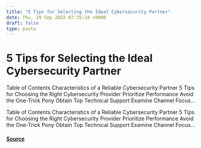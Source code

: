 ```yaml
---
title: "5 Tips for Selecting the Ideal Cybersecurity Partner"
date: Thu, 29 Sep 2022 07:35:34 +0000
draft: false
type: posts
---
```

# 5 Tips for Selecting the Ideal Cybersecurity Partner





Table of Contents Characteristics of a Reliable Cybersecurity Partner 5 Tips for Choosing the Right Cybersecurity Provider Prioritize Performance Avoid the One-Trick Pony Obtain Top Technical Support Examine Channel Focus...

Table of Contents Characteristics of a Reliable Cybersecurity Partner 5 Tips for Choosing the Right Cybersecurity Provider Prioritize Performance Avoid the One-Trick Pony Obtain Top Technical Support Examine Channel Focus...

#### [Source](https://cyberhunter.solutions/5-tips-for-selecting-the-ideal-cybersecurity-partner/)

